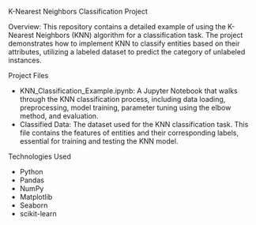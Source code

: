 K-Nearest Neighbors Classification Project

Overview:
This repository contains a detailed example of using the K-Nearest Neighbors (KNN) algorithm for a classification task. The project demonstrates how to implement KNN to classify entities based on their attributes, utilizing a labeled dataset to predict the category of unlabeled instances. 


Project Files
- KNN_Classification_Example.ipynb: A Jupyter Notebook that walks through the KNN classification process, including data loading, preprocessing, model training, parameter tuning using the elbow method, and evaluation.
- Classified Data: The dataset used for the KNN classification task. This file contains the features of entities and their corresponding labels, essential for training and testing the KNN model.

Technologies Used
- Python
- Pandas
- NumPy
- Matplotlib
- Seaborn
- scikit-learn
